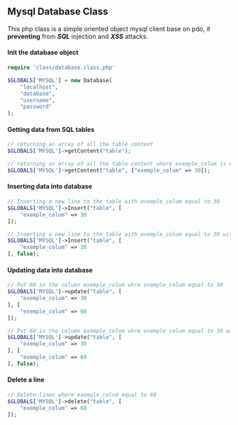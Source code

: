 ## Mysql Database Class

This php class is a simple oriented object mysql client base
on pdo, it **preventing** from ***SQL*** injection and ***XSS*** attacks.

#### Init the database object
```php
require 'class/database.class.php'

$GLOBALS['MYSQL'] = new Database(
	"localhost",
	"database",
	"username",
	"password"
);
```

#### Getting data from SQL tables
```php
// returning an array of all the table content
$GLOBALS['MYSQL']->getContent("table");

// returning an array of all the table content where exemple_colum is equal to 30
$GLOBALS['MYSQL']->getContent("table", ["exemple_colum" => 30]);
```

#### Inserting data into database
```php
// Inserting a new line to the table with exemple_colum equal to 30
$GLOBALS['MYSQL']->Insert("table", [
	"exemple_colum" => 30
]);

// Inserting a new line to the table with exemple_colum equal to 30 without the XSS filter
$GLOBALS['MYSQL']->Insert("table", [
	"exemple_colum" => 30
], false);
```

#### Updating data into database
```php
// Put 60 in the column exemple_colum whre exemple_colum equal to 30
$GLOBALS['MYSQL']->update("table", [
	"exemple_colum" => 30
], [
	"exemple_colum" => 60
]);

// Put 60 in the column exemple_colum whre exemple_colum equal to 30 without the XSS filter
$GLOBALS['MYSQL']->update("table", [
	"exemple_colum" => 30
], [
	"exemple_colum" => 60
], false);
```


#### Delete a line
```php
// Delete lines where exemple_colum equal to 60
$GLOBALS['MYSQL']->delete("table", [
	"exemple_colum" => 60
]);
```
